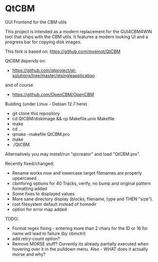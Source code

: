 QtCBM
=====

GUI Frontend for the CBM utils

This project is intended as a modern replacement for the GUI4CBM4WIN tool that ships with the CBM utils.
It features a modern looking UI and a progress bar for copying disk images.

This fork is based on: https://github.com/mveinot/QtCBM


QtCBM depends on:

* https://github.com/qtproject/qt-solutions/tree/master/qtsingleapplication

and of course

* https://github.com/OpenCBM/OpenCBM


Building (under Linux - Debian 12.7 here)

* git clone this repository
* cd QtCBM/diskimage && cp Makefile.unix Makefile
* make
* cd ..
* qmake -makefile QtCBM.pro
* make
* ./QtCBM

Alternatively you may install/run "qtcreator" and load "QtCBM.pro".


Recently fixed/changed:

* Rename works now and lowercase target filenames are properly uppercased
* cbmforng options for 40 Tracks, verify, no bump and original pattern formatting added
* Some fixes to displayed values
* More sane directory display (blocks, filename, type and THEN "size").
* root filesystem default instead of homedir
* option for error map added

TODO:

* Format regex fixing - entering more than 2 chars for the ID or 16 for name will lead to failure (by cbmctrl)
* add retry-count option?
* Remove MORSE stuff? Currently its already partially executed when hovering over it in the pulldown menu. Also - WHAT does it actually morse and why?
